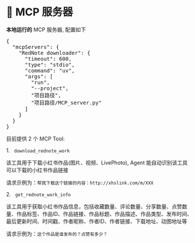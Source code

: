 <h1>🧩 MCP 服务器</h1>
<p><b>本地运行的</b> MCP 服务器, 配置如下</p>
<pre>
{
  "mcpServers": {
    "RedNote downloader": {
      "timeout": 600,
      "type": "stdio",
      "command": "uv",
      "args": [
        "run",
        "--project",
        "项目路径",
        "项目路径/MCP_server.py"
      ]
    }
  }
}
</pre>
<p>目前提供 2 个 MCP Tool:</p>
<p>1. &nbsp <code>download_rednote_work</code>
<p>该工具用于下载小红书作品(图片、视频、LivePhoto), Agent 能自动识别该工具可以下载的小红书作品链接</p>
<p>请求示例为：<code>帮我下载这个链接的内容：http://xhslink.com/m/XXX</code></p>
<p>2. &nbsp <code>get_rednote_work_info</code>
<p>该工具用于获取小红书作品信息，包括收藏数量、评论数量、分享数量、点赞数量、作品标签、作品ID、作品链接、作品标题、作品描述、作品类型、发布时间、最后更新时间、时间戳、作者昵称、作者ID、作者链接、下载地址、动图地址等</p>
<p>请求示例为：<code>这个作品是谁发布的？点赞有多少？</code></p>
